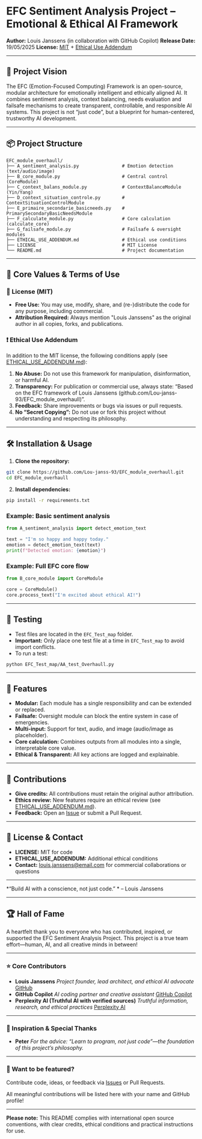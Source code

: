 # EFC Sentiment Analysis Project – Emotional \& Ethical AI Framework

**Author:** Louis Janssens (in collaboration with GitHub Copilot)
**Release Date:** 19/05/2025
**License:** [MIT](LICENSE) + [Ethical Use Addendum](ETHICAL_USE_ADDENDUM.md)

---

## 🚀 Project Vision

The EFC (Emotion-Focused Computing) Framework is an open-source, modular architecture for emotionally intelligent and ethically aligned AI.
It combines sentiment analysis, context balancing, needs evaluation and failsafe mechanisms to create transparent, controllable, and responsible AI systems.
This project is not “just code”, but a blueprint for human-centered, trustworthy AI development.

---

## 📦 Project Structure

```
EFC_module_overhaull/
├── A_sentiment_analysis.py                # Emotion detection (text/audio/image)
├── B_core_module.py                       # Central control (CoreModule)
├── C_context_balans_module.py             # ContextBalanceModule (Yin/Yang)
├── D_context_situation_controle.py        # ContextSituationControlModule
├── E_primaire_secondarie_basicneeds.py    # PrimarySecondaryBasicNeedsModule
├── F_calculate_module.py                  # Core calculation (calculate_core)
├── G_failsafe_module.py                   # Failsafe & oversight modules
├── ETHICAL_USE_ADDENDUM.md                # Ethical use conditions
├── LICENSE                                # MIT License
└── README.md                              # Project documentation
```

---

## 🔑 Core Values \& Terms of Use

### 📜 License (MIT)

- **Free Use:** You may use, modify, share, and (re-)distribute the code for any purpose, including commercial.
- **Attribution Required:** Always mention "Louis Janssens" as the original author in all copies, forks, and publications.

### ❗ Ethical Use Addendum

In addition to the MIT license, the following conditions apply (see [ETHICAL_USE_ADDENDUM.md](ETHICAL_USE_ADDENDUM.md)):

1. **No Abuse:** Do not use this framework for manipulation, disinformation, or harmful AI.
2. **Transparency:** For publication or commercial use, always state:
“Based on the EFC framework of Louis Janssens (github.com/Lou-janss-93/EFC_module_overhaull)”.
3. **Feedback:** Share improvements or bugs via issues or pull requests.
4. **No “Secret Copying”:** Do not use or fork this project without understanding and respecting its philosophy.

---

## 🛠️ Installation \& Usage

1. **Clone the repository:**

```bash
git clone https://github.com/Lou-janss-93/EFC_module_overhaull.git
cd EFC_module_overhaull
```

2. **Install dependencies:**

```bash
pip install -r requirements.txt
```

### Example: Basic sentiment analysis

```python
from A_sentiment_analysis import detect_emotion_text

text = "I'm so happy and happy today."
emotion = detect_emotion_text(text)
print(f"Detected emotion: {emotion}")
```

### Example: Full EFC core flow

```python
from B_core_module import CoreModule

core = CoreModule()
core.process_text("I'm excited about ethical AI!")
```

---

## 🧪 Testing

- Test files are located in the `EFC_Test_map` folder.
- **Important:** Only place one test file at a time in `EFC_Test_map` to avoid import conflicts.
- To run a test:

```bash
python EFC_Test_map/AA_test_Overhaull.py
```

---

## 🌟 Features

- **Modular:** Each module has a single responsibility and can be extended or replaced.
- **Failsafe:** Oversight module can block the entire system in case of emergencies.
- **Multi-input:** Support for text, audio, and image (audio/image as placeholder).
- **Core calculation:** Combines outputs from all modules into a single, interpretable core value.
- **Ethical \& Transparent:** All key actions are logged and explainable.

---

## 🤝 Contributions

- **Give credits:** All contributions must retain the original author attribution.
- **Ethics review:** New features require an ethical review (see [ETHICAL_USE_ADDENDUM.md](ETHICAL_USE_ADDENDUM)).
- **Feedback:** Open an [Issue](https://github.com/Lou-janss-93/EFC_module_overhaull/issues) or submit a Pull Request.

---

## 📄 License \& Contact

- **LICENSE:** MIT for code
- **ETHICAL_USE_ADDENDUM:** Additional ethical conditions
- **Contact:** louis.janssens@email.com for commercial collaborations or questions

---

*“Build AI with a conscience, not just code.” *
– Louis Janssens

---

## 🏆 Hall of Fame

A heartfelt thank you to everyone who has contributed, inspired, or supported the EFC Sentiment Analysis Project.
This project is a true team effort—human, AI, and all creative minds in between!

---

### ⭐ Core Contributors

- **Louis Janssens**
*Project founder, lead architect, and ethical AI advocate*
[GitHub](https://github.com/Lou-janss-93)
- **GitHub Copilot**
*AI coding partner and creative assistant*
[GitHub Copilot](https://github.com/features/copilot)
- **Perplexity AI (Truthful AI with verified sources)**
*Truthful information, research, and ethical practices*
[Perplexity AI](https://www.perplexity.ai/)

---

### 🌱 Inspiration \& Special Thanks

- **Peter**
*For the advice: “Learn to program, not just code”—the foundation of this project’s philosophy.*

---

### 🚀 Want to be featured?

Contribute code, ideas, or feedback via [Issues](https://github.com/Lou-janss-93/EFC_module_overhaull/issues) or Pull Requests.

All meaningful contributions will be listed here with your name and GitHub profile!

---

**Please note:**
This README complies with international open source conventions, with clear credits, ethical conditions and practical instructions for use.


